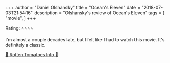 +++
author = "Daniel Olshansky"
title = "Ocean's Eleven"
date = "2018-07-03T21:54:16"
description = "Olshansky's review of Ocean's Eleven"
tags = [
    "movie",
]
+++

Rating: ⭐⭐⭐⭐

I'm almost a couple decades late, but I felt like I had to watch this movie. It's definitely a classic.

[🍅 Rotten Tomatoes Info 🍅](https://www.rottentomatoes.com//m/oceans_eleven)